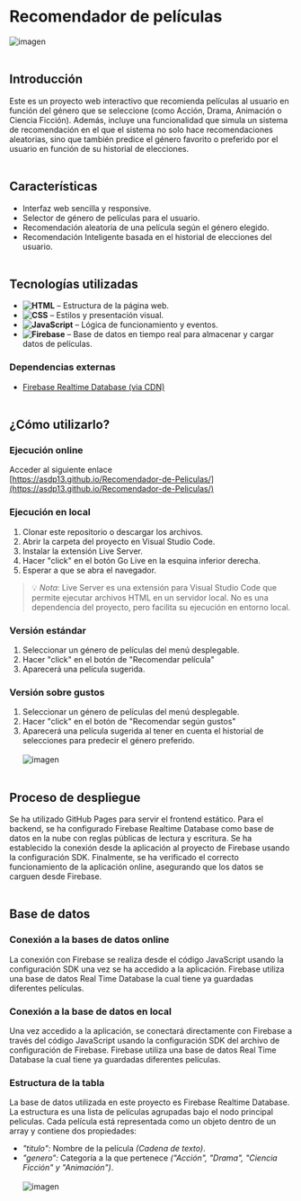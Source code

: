 # Recomendador de películas
![imagen](https://github.com/user-attachments/assets/e3db5e5b-609a-425c-8eb1-e35957ebe0e3)
<br><br>
## Introducción
Este es un proyecto web interactivo que recomienda películas al usuario en función del género que se seleccione (como Acción, Drama, Animación o Ciencia Ficción). Además, incluye una funcionalidad que simula un sistema de recomendación en el que el sistema no solo hace recomendaciones aleatorias, sino que también predice el género favorito o preferido por el usuario en función de su historial de elecciones.
<br><br>
## Características
- Interfaz web sencilla y responsive.
- Selector de género de películas para el usuario.
- Recomendación aleatoria de una película según el género elegido.
- Recomendación Inteligente basada en el historial de elecciones del usuario.
<br><br>
## Tecnologías utilizadas
- **![HTML](https://img.shields.io/badge/-HTML-%23e34f26?style=flat&labelColor=%23ffffff&logo=HTML5)** – Estructura de la página web.
- **![CSS](https://img.shields.io/badge/-CSS-%2300a2ff?style=flat&labelColor=%23007ec6&logo=CSS3)** – Estilos y presentación visual.
- **![JavaScript](https://img.shields.io/badge/-JavaScript-%23f7df1e?style=flat&labelColor=%23000000&logo=JavaScript)** – Lógica de funcionamiento y eventos.
- **![Firebase](https://img.shields.io/badge/-Firebase-%23ffc400?style=flat&labelColor=%23dd2c00&logo=Firebase)** – Base de datos en tiempo real para almacenar y cargar datos de películas.
### Dependencias externas
- [Firebase Realtime Database (via CDN)](https://firebase.google.com/docs/database/web/start)
<br><br>
## ¿Cómo utilizarlo?
### Ejecución online
Acceder al siguiente enlace
<br>
[https://asdp13.github.io/Recomendador-de-Peliculas/](https://asdp13.github.io/Recomendador-de-Peliculas/)
### Ejecución en local
1. Clonar este repositorio o descargar los archivos.
2. Abrir la carpeta del proyecto en Visual Studio Code.
3. Instalar la extensión Live Server.
4. Hacer "click" en el botón Go Live en la esquina inferior derecha.
5. Esperar a que se abra el navegador.
> 💡 *Nota*: Live Server es una extensión para Visual Studio Code que permite ejecutar archivos HTML en un servidor local. No es una dependencia del proyecto, pero facilita su ejecución en entorno local.
### Versión estándar
1. Seleccionar un género de películas del menú desplegable.
2. Hacer "click" en el botón de "Recomendar película"
3. Aparecerá una película sugerida.
### Versión sobre gustos
1. Seleccionar un género de películas del menú desplegable.
2. Hacer "click" en el botón de "Recomendar según gustos"
3. Aparecerá una película sugerida al tener en cuenta el historial de selecciones para predecir el género preferido.
<br><br>
![imagen](https://github.com/user-attachments/assets/63f9c6ba-2ebb-4e0d-a63e-a96becef3d3c)
<br><br>
## Proceso de despliegue
Se ha utilizado GitHub Pages para servir el frontend estático. Para el backend, se ha configurado Firebase Realtime Database como base de datos en la nube con reglas públicas de lectura y escritura. Se ha establecido la conexión desde la aplicación al proyecto de Firebase usando la configuración SDK. Finalmente, se ha verificado el correcto funcionamiento de la aplicación online, asegurando que los datos se carguen desde Firebase.
<br><br>
## Base de datos
### Conexión a la bases de datos online
La conexión con Firebase se realiza desde el código JavaScript usando la configuración SDK una vez se ha accedido a la aplicación. Firebase utiliza una base de datos Real Time Database la cual tiene ya guardadas diferentes películas.
### Conexión a la base de datos en local
Una vez accedido a la aplicación, se conectará directamente con Firebase a través del código JavaScript usando la configuración SDK del archivo de configuración de Firebase. Firebase utiliza una base de datos Real Time Database la cual tiene ya guardadas diferentes películas.
### Estructura de la tabla
La base de datos utilizada en este proyecto es Firebase Realtime Database. La estructura es una lista de películas agrupadas bajo el nodo principal peliculas. Cada película está representada como un objeto dentro de un array y contiene dos propiedades:
- _"titulo":_ Nombre de la película _(Cadena de texto)_.
- _"genero":_ Categoría a la que pertenece _("Acción", "Drama", "Ciencia Ficción" y "Animación")_.
<br><br>
![imagen](https://github.com/user-attachments/assets/d3aac3f4-32ce-4520-b0a5-354873ad5297)
